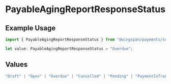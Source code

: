 # PayableAgingReportResponseStatus

## Example Usage

```typescript
import { PayableAgingReportResponseStatus } from "@wingspan/payments/sdk/models/shared";

let value: PayableAgingReportResponseStatus = "Overdue";
```

## Values

```typescript
"Draft" | "Open" | "Overdue" | "Cancelled" | "Pending" | "PaymentInTransit" | "Paid"
```